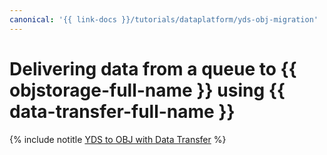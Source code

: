 ```yaml
---
canonical: '{{ link-docs }}/tutorials/dataplatform/yds-obj-migration'
---
```


# Delivering data from a queue to {{ objstorage-full-name }} using {{ data-transfer-full-name }}

{% include notitle [YDS to OBJ with Data Transfer](../../_tutorials/dataplatform/yds-obj-migration.md) %}
